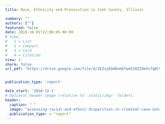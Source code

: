 ```yaml
---
title: Race, Ethnicity and Prosecution in Cook County, Illinois

summary: ""
authors: [""]
featured: false
date: 2019-10-01T22:06:05-06:00
# View.
#   1 = List
#   2 = Compact
#   3 = Card
#   4 = Citation
view: 3
share: false
url_pdf: "https://drive.google.com/file/d/1EZxyEbH8ombfpmS30ZZOeVv7q8C9Xg8B/view"


publication_type: 'report'

date_start: '2018-12-1'
# Optional header image (relative to `static/img/` folder).
header:
  caption: " "
  image: "assessing-racial-and-ethnic-disparities-in-criminal-case-outcomes-in-jacksonville-florida.png"
  publication_type: = "report"
---
```

